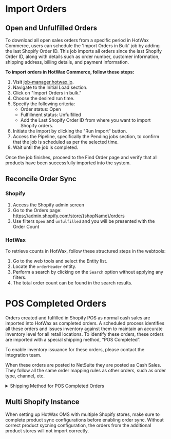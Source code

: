 # Import Orders

## Open and Unfulfilled Orders
To download all open sales orders from a specific period in HotWax Commerce, users can schedule the 'Import Orders in Bulk' job by adding the last Shopify Order ID. This job imports all orders since the last Shopify Order ID, along with details such as order number, customer information, shipping address, billing details, and payment information. 

**To import orders in HotWax Commerce, follow these steps:**

1. Visit [job-manager.hotwax.io](http://job-manager.hotwax.io).
2. Navigate to the Initial Load section.
3. Click on "Import Orders in bulk."
4. Choose the desired run time.
5. Specify the following criteria:
   - Order status: Open
   - Fulfillment status: Unfulfilled
   - Add the Last Shopify Order ID from where you want to import Shopify orders.
6. Initiate the import by clicking the "Run Import" button.
7. Access the Pipeline, specifically the Pending jobs section, to confirm that the job is scheduled as per the selected time.
8. Wait until the job is completed.

Once the job finishes, proceed to the Find Order page and verify that all products have been successfully imported into the system.

## Reconcile Order Sync

### Shopify

1. Access the Shopify admin screen
2. Go to the Orders page: https://admin.shopify.com/store/{shopName}/orders
3. Use filters `Open` and `unfulfilled` and you will be presented with the Order Count

### HotWax

To retrieve counts in HotWax, follow these structured steps in the webtools:

1. Go to the web tools and select the Entity list.
2. Locate the `orderHeader` entity.
3. Perform a search by clicking on the `Search` option without applying any filters.
4. The total order count can be found in the search results.


# POS Completed Orders
Orders created and fulfilled in Shopify POS as normal cash sales are imported into HotWax as completed orders. A scheduled process identifies all these orders and issues inventory against them to maintain an accurate inventory level for all retail locations. To identify these orders, these orders are imported with a special shipping method, “POS Completed”.

To enable inventory issuance for these orders, please contact the integration team.

When these orders are posted to NetSuite they are posted as Cash Sales. They follow all the same order mapping rules as other orders, such as order type, channel, etc.

<details>

<summary>Shipping Method for POS Completed Orders</summary>

```xml
<ShipmentMethodType shipmentMethodTypeId="POS_COMPLETED" description="POS Completed"/>
<CarrierShipmentMethod partyId="_NA_" roleTypeId="CARRIER" shipmentMethodTypeId="POS_COMPLETED" sequenceNumber="60" />
```
</details>


## Multi Shopify Instance

When setting up HotWax OMS with multiple Shopify stores, make sure to complete product sync configurations before enabling order sync. Without correct product sycning configuration, the orders from the additional product stores will not import correctly.

